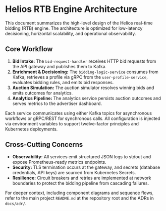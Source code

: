 # Helios RTB Engine Architecture

This document summarizes the high-level design of the Helios real-time bidding (RTB) engine. The architecture is optimized for low-latency decisioning, horizontal scalability, and operational observability.

## Core Workflow

1. **Bid Intake:** The `bid-request-handler` receives HTTP bid requests from the API gateway and publishes them to Kafka.
2. **Enrichment & Decisioning:** The `bidding-logic-service` consumes from Kafka, retrieves a profile via gRPC from the `user-profile-service`, evaluates bidding rules, and emits bid responses.
3. **Auction Simulation:** The auction simulator resolves winning bids and emits outcomes for analytics.
4. **Analytics Pipeline:** The analytics service persists auction outcomes and serves metrics to the advertiser dashboard.

Each service communicates using either Kafka topics for asynchronous workflows or gRPC/REST for synchronous calls. All configuration is injected via environment variables to support twelve-factor principles and Kubernetes deployments.

## Cross-Cutting Concerns

- **Observability:** All services emit structured JSON logs to stdout and expose Prometheus-ready metrics endpoints.
- **Security:** TLS termination occurs at the gateway, and secrets (database credentials, API keys) are sourced from Kubernetes Secrets.
- **Resilience:** Circuit breakers and retries are implemented at network boundaries to protect the bidding pipeline from cascading failures.

For deeper context, including component diagrams and sequence flows, refer to the main project `README.md` at the repository root and the ADRs in `docs/adr/`.
